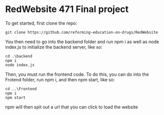 # RedWebsite 471 Final project
To get started, first clone the repo: <br />
```
git clone https://github.com/reforming-education-on-drugs/RedWebsite
```
You then need to go into the backend folder and run npm i as well as node index.js to initialize the backend server, like so: <br />
```
cd .\backend
npm i
node index.js
```
Then, you must run the frontend code. To do this, you can do into the Frotend folder, run npm i, and then npm start, like so: <br />
```
cd ..\Frontend
npm i
npm start
```
npm will then spit out a url that you can click to load the website
